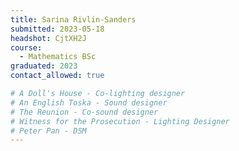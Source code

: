 ```yaml
---
title: Sarina Rivlin-Sanders 
submitted: 2023-05-18 
headshot: CjtXH2J
course:
  - Mathematics BSc
graduated: 2023
contact_allowed: true

# A Doll's House - Co-lighting designer
# An English Toska - Sound designer
# The Reunion - Co-sound designer
# Witness for the Prosecution - Lighting Designer
# Peter Pan - DSM
--- 
```

